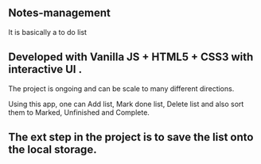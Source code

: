 ## Notes-management
It is basically a to do list 

## Developed with Vanilla JS + HTML5 + CSS3 with interactive UI .

The project is ongoing and can be scale to many different directions.

Using this app, one can Add list, Mark done list, Delete list and also sort them to Marked, Unfinished and Complete.

## The ext step in the project is to save the list onto the local storage.
